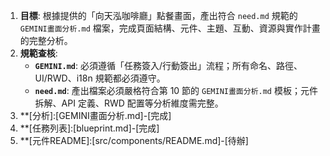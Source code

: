 1. **目標**: 根據提供的「向天泓咖啡廳」點餐畫面，產出符合 `need.md` 規範的 `GEMINI畫面分析.md` 檔案，完成頁面結構、元件、主題、互動、資源與實作計畫的完整分析。
2. **規範查核**: 
    -   **`GEMINI.md`**: 必須遵循「任務簽入/行動簽出」流程；所有命名、路徑、UI/RWD、i18n 規範都必須遵守。
    -   **`need.md`**: 產出檔案必須嚴格符合第 10 節的 `GEMINI畫面分析.md` 模板；元件拆解、API 定義、RWD 配置等分析維度需完整。
3. **[分析]:[GEMINI畫面分析.md]-[完成]
4. **[任務列表]:[blueprint.md]-[完成]
5. **[元件README]:[src/components/README.md]-[待辦]